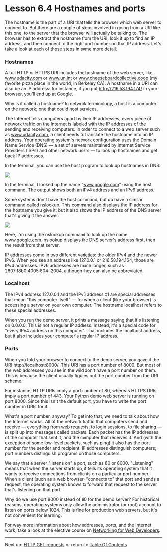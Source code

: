 # Lesson 6.4 Hostnames and ports

The hostname is the part of a URI that tells the browser which web server to connect to. But there are a couple of steps involved in going from a URI like this one, to the server that the browser will actually be talking to. The browser has to extract the hostname from the URI, look it up to find an IP address, and then connect to the right port number on that IP address. Let's take a look at each of those steps in some more detail.

### Hostnames
A full HTTP or HTTPS URI includes the hostname of the web server, like www.udacity.com or www.un.int or www.cheeseboardcollective.coop (my favorite pizza place in the world, in Berkeley CA). A hostname in a URI can also be an IP address: for instance, if you put http://216.58.194.174/ in your browser, you'll end up at Google.

Why is it called a hostname? In network terminology, a host is a computer on the network; one that could host services.

The Internet tells computers apart by their IP addresses; every piece of network traffic on the Internet is labeled with the IP addresses of the sending and receiving computers. In order to connect to a web server such as www.udacity.com, a client needs to translate the hostname into an IP address. Your operating system's network configuration uses the Domain Name Service (DNS) — a set of servers maintained by Internet Service Providers (ISPs) and other network users — to look up hostnames and get back IP addresses.

In the terminal, you can use the host program to look up hostnames in DNS:

<img src="https://d17h27t6h515a5.cloudfront.net/topher/2016/October/57fc0610_image-6/image-6.png">

In the terminal, I looked up the name "www.google.com" using the host command.
The output shows both an IPv4 address and an IPv6 address.

Some systems don't have the host command, but do have a similar command called nslookup. This command also displays the IP address for the hostname you give it; but it also shows the IP address of the DNS server that's giving it the answer:

<img src="https://d17h27t6h515a5.cloudfront.net/topher/2017/February/58b084a1_screen-shot-2017-02-24-at-11.06.57/screen-shot-2017-02-24-at-11.06.57.png">

Here, I'm using the nslookup command to look up the name www.google.com.
nslookup displays the DNS server's address first, then the result from that server.

IP addresses come in two different varieties: the older IPv4 and the newer IPv6. When you see an address like 127.0.0.1 or 216.58.194.164, those are IPv4 addresses. IPv6 addresses are much longer, such as 2607:f8b0:4005:804::2004, although they can also be abbreviated.

### Localhost
The IPv4 address 127.0.0.1 and the IPv6 address ::1 are special addresses that mean "this computer itself" — for when a client (like your browser) is accessing a server on your own computer. The hostname localhost refers to these special addresses.

When you run the demo server, it prints a message saying that it's listening on 0.0.0.0. This is not a regular IP address. Instead, it's a special code for "every IPv4 address on this computer". That includes the localhost address, but it also includes your computer's regular IP address.

### Ports
When you told your browser to connect to the demo server, you gave it the URI http://localhost:8000/. This URI has a port number of 8000. But most of the web addresses you see in the wild don't have a port number on them. This is because the client usually figures out the port number from the URI scheme.

For instance, HTTP URIs imply a port number of 80, whereas HTTPS URIs imply a port number of 443. Your Python demo web server is running on port 8000. Since this isn't the default port, you have to write the port number in URIs for it.

What's a port number, anyway? To get into that, we need to talk about how the Internet works. All of the network traffic that computers send and receive — everything from web requests, to login sessions, to file sharing — is split up into messages called packets. Each packet has the IP addresses of the computer that sent it, and the computer that receives it. And (with the exception of some low-level packets, such as ping) it also has the port number for the sender and recipient. IP addresses distinguish computers; port numbers distinguish programs on those computers.

We say that a server "listens on" a port, such as 80 or 8000. "Listening" means that when the server starts up, it tells its operating system that it wants to receive connections from clients on a particular port number. When a client (such as a web browser) "connects to" that port and sends a request, the operating system knows to forward that request to the server that's listening on that port.

Why do we use port 8000 instead of 80 for the demo server? For historical reasons, operating systems only allow the administrator (or root) account to listen on ports below 1024. This is fine for production web servers, but it's not convenient for learning.

For way more information about how addresses, ports, and the Internet work, take a look at the elective course on [Networking for Web Developers](https://www.udacity.com/course/networking-for-web-developers--ud256).

- - -
Next up: [HTTP GET requests](ND024_Part4_Lesson06_05.md) or return to [Table Of Contents](./ND024_TableOfContents.md)

